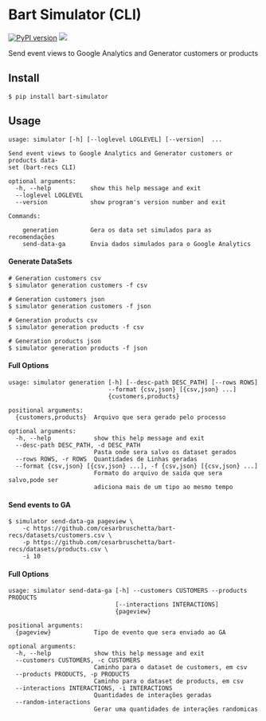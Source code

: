 # Bart Simulator (CLI)

[![PyPI version](https://badge.fury.io/py/bart-simulator.svg)](https://badge.fury.io/py/bart-simulator)
[![](https://images.microbadger.com/badges/version/cesarbruschetta/bart-simulator.svg)](https://microbadger.com/images/cesarbruschetta/bart-simulator "Get your own version badge on microbadger.com")

Send event views to Google Analytics and Generator customers or products

## Install
```
$ pip install bart-simulator
```

## Usage

```
usage: simulator [-h] [--loglevel LOGLEVEL] [--version]  ...

Send event views to Google Analytics and Generator customers or products data-
set (bart-recs CLI)

optional arguments:
  -h, --help           show this help message and exit
  --loglevel LOGLEVEL
  --version            show program's version number and exit

Commands:

    generation         Gera os data set simulados para as recomendações
    send-data-ga       Envia dados simulados para o Google Analytics
```

#### Generate DataSets
```
# Generation customers csv
$ simulator generation customers -f csv

# Generation customers json
$ simulator generation customers -f json

# Generation products csv
$ simulator generation products -f csv

# Generation products json
$ simulator generation products -f json

```
#### Full Options
```
usage: simulator generation [-h] [--desc-path DESC_PATH] [--rows ROWS]
                            --format {csv,json} [{csv,json} ...]
                            {customers,products}

positional arguments:
  {customers,products}  Arquivo que sera gerado pelo processo

optional arguments:
  -h, --help            show this help message and exit
  --desc-path DESC_PATH, -d DESC_PATH
                        Pasta onde sera salvo os dataset gerados
  --rows ROWS, -r ROWS  Quantidades de Linhas geradas
  --format {csv,json} [{csv,json} ...], -f {csv,json} [{csv,json} ...]
                        Formato do arquivo de saida que sera salvo,pode ser
                        adiciona mais de um tipo ao mesmo tempo
```

#### Send events to GA

```
$ simulator send-data-ga pageview \
    -c https://github.com/cesarbruschetta/bart-recs/datasets/customers.csv \
    -p https://github.com/cesarbruschetta/bart-recs/datasets/products.csv \
    -i 10
```

#### Full Options
```
usage: simulator send-data-ga [-h] --customers CUSTOMERS --products PRODUCTS
                              [--interactions INTERACTIONS]
                              {pageview}

positional arguments:
  {pageview}            Tipo de evento que sera enviado ao GA

optional arguments:
  -h, --help            show this help message and exit
  --customers CUSTOMERS, -c CUSTOMERS
                        Caminho para o dataset de customers, em csv
  --products PRODUCTS, -p PRODUCTS
                        Caminho para o dataset de products, em csv
  --interactions INTERACTIONS, -i INTERACTIONS
                        Quantidades de interações geradas
  --random-interactions
                        Gerar uma quantidades de interações randomicas                        
```